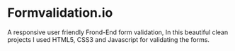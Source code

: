 # Formvalidation.io
A responsive user friendly Frond-End form validation, In this beautiful clean projects I used HTML5, CSS3 and Javascript for validating the forms.
